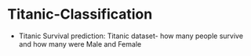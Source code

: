 # Titanic-Classification
* Titanic Survival prediction: Titanic dataset- how many people survive and how many were Male and Female
